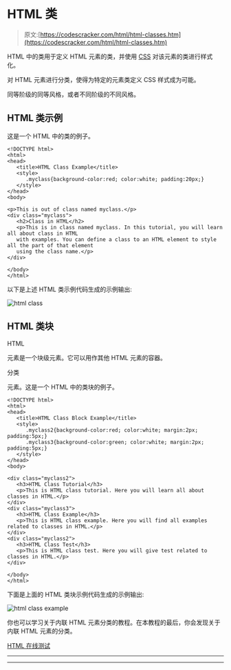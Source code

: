 # HTML 类

> 原文:[https://codescracker.com/html/html-classes.htm](https://codescracker.com/html/html-classes.htm)

HTML 中的类用于定义 HTML 元素的类，并使用 [CSS](/css/index.htm) 对该元素的类进行样式化。

对 HTML 元素进行分类，使得为特定的元素类定义 CSS 样式成为可能。

同等阶级的同等风格，或者不同阶级的不同风格。

## HTML 类示例

这是一个 HTML 中的类的例子。

```
<!DOCTYPE html>
<html>
<head>
   <title>HTML Class Example</title>
   <style>
      .myclass{background-color:red; color:white; padding:20px;}
   </style>
</head>
<body>

<p>This is out of class named myclass.</p>
<div class="myclass">
   <h2>Class in HTML</h2>
   <p>This is in class named myclass. In this tutorial, you will learn all about class in HTML
   with examples. You can define a class to an HTML element to style all the part of that element
   using the class name.</p>
</div> 

</body>
</html>
```

以下是上述 HTML 类示例代码生成的示例输出:

![html class](../Images/9d0e5fd69f5ca9e8bca1abfa14310bfd.png)

## HTML 类块

HTML

元素是一个块级元素。它可以用作其他 HTML 元素的容器。

分类

元素。这是一个 HTML 中的类块的例子。

```
<!DOCTYPE html>
<html>
<head>
   <title>HTML Class Block Example</title>
   <style>
      .myclass2{background-color:red; color:white; margin:2px; padding:5px;}
      .myclass3{background-color:green; color:white; margin:2px; padding:5px;}
   </style>
</head>
<body>

<div class="myclass2">
   <h3>HTML Class Tutorial</h3>
   <p>This is HTML class tutorial. Here you will learn all about classes in HTML.</p>
</div> 
<div class="myclass3">
   <h3>HTML Class Example</h3>
   <p>This is HTML class example. Here you will find all examples related to classes in HTML.</p>
</div> 
<div class="myclass2">
   <h3>HTML Class Test</h3>
   <p>This is HTML class test. Here you will give test related to classes in HTML.</p>
</div> 

</body>
</html>
```

下面是上面的 HTML 类块示例代码生成的示例输出:

![html class example](../Images/81c6a6de5b3114e621ea532b9b5fa5bc.png)

你也可以学习关于内联 HTML 元素分类的教程。在本教程的最后，你会发现关于内联 HTML 元素的分类。

[HTML 在线测试](/exam/showtest.php?subid=4)

* * *

* * *